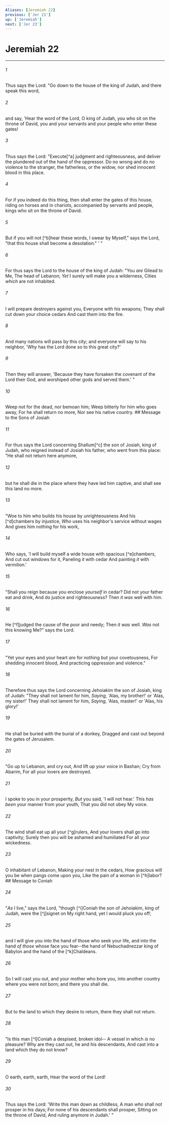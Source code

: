 ```yaml
---
Aliases: [Jeremiah 22]
previous: ['Jer 21']
up: ['Jeremiah']
next: ['Jer 23']
---
```

# Jeremiah 22

***


###### 1 
Thus says the Lord: "Go down to the house of the king of Judah, and there speak this word, 

###### 2 
and say, 'Hear the word of the Lord, O king of Judah, you who sit on the throne of David, you and your servants and your people who enter these gates! 

###### 3 
Thus says the Lord: "Execute[^a] judgment and righteousness, and deliver the plundered out of the hand of the oppressor. Do no wrong and do no violence to the stranger, the fatherless, or the widow, nor shed innocent blood in this place. 

###### 4 
For if you indeed do this thing, then shall enter the gates of this house, riding on horses and in chariots, accompanied by servants and people, kings who sit on the throne of David. 

###### 5 
But if you will not [^b]hear these words, I swear by Myself," says the Lord, "that this house shall become a desolation." ' " 

###### 6 
For thus says the Lord to the house of the king of Judah: "You _are_ Gilead to Me, The head of Lebanon; _Yet_ I surely will make you a wilderness, Cities _which_ are not inhabited. 

###### 7 
I will prepare destroyers against you, Everyone with his weapons; They shall cut down your choice cedars And cast _them_ into the fire. 

###### 8 
And many nations will pass by this city; and everyone will say to his neighbor, 'Why has the Lord done so to this great city?' 

###### 9 
Then they will answer, 'Because they have forsaken the covenant of the Lord their God, and worshiped other gods and served them.' " 

###### 10 
Weep not for the dead, nor bemoan him; Weep bitterly for him who goes away, For he shall return no more, Nor see his native country. ## Message to the Sons of Josiah 

###### 11 
For thus says the Lord concerning Shallum[^c] the son of Josiah, king of Judah, who reigned instead of Josiah his father, who went from this place: "He shall not return here anymore, 

###### 12 
but he shall die in the place where they have led him captive, and shall see this land no more. 

###### 13 
"Woe to him who builds his house by unrighteousness And his [^d]chambers by injustice, _Who_ uses his neighbor's service without wages And gives him nothing for his work, 

###### 14 
Who says, 'I will build myself a wide house with spacious [^e]chambers, And cut out windows for it, Paneling _it_ with cedar And painting _it_ with vermilion.' 

###### 15 
"Shall you reign because you enclose _yourself_ in cedar? Did not your father eat and drink, And do justice and righteousness? Then _it was_ well with him. 

###### 16 
He [^f]judged the cause of the poor and needy; Then _it was_ well. _Was_ not this knowing Me?" says the Lord. 

###### 17 
"Yet your eyes and your heart _are_ for nothing but your covetousness, For shedding innocent blood, And practicing oppression and violence." 

###### 18 
Therefore thus says the Lord concerning Jehoiakim the son of Josiah, king of Judah: "They shall not lament for him, _Saying,_ 'Alas, my brother!' or 'Alas, my sister!' They shall not lament for him, _Saying,_ 'Alas, master!' or 'Alas, his glory!' 

###### 19 
He shall be buried with the burial of a donkey, Dragged and cast out beyond the gates of Jerusalem. 

###### 20 
"Go up to Lebanon, and cry out, And lift up your voice in Bashan; Cry from Abarim, For all your lovers are destroyed. 

###### 21 
I spoke to you in your prosperity, _But_ you said, 'I will not hear.' This _has been_ your manner from your youth, That you did not obey My voice. 

###### 22 
The wind shall eat up all your [^g]rulers, And your lovers shall go into captivity; Surely then you will be ashamed and humiliated For all your wickedness. 

###### 23 
O inhabitant of Lebanon, Making your nest in the cedars, How gracious will you be when pangs come upon you, Like the pain of a woman in [^h]labor? ## Message to Coniah 

###### 24 
"_As_ I live," says the Lord, "though [^i]Coniah the son of Jehoiakim, king of Judah, were the [^j]signet on My right hand, yet I would pluck you off; 

###### 25 
and I will give you into the hand of those who seek your life, and into the hand _of those_ whose face you fear--the hand of Nebuchadnezzar king of Babylon and the hand of the [^k]Chaldeans. 

###### 26 
So I will cast you out, and your mother who bore you, into another country where you were not born; and there you shall die. 

###### 27 
But to the land to which they desire to return, there they shall not return. 

###### 28 
"Is this man [^l]Coniah a despised, broken idol-- A vessel in which _is_ no pleasure? Why are they cast out, he and his descendants, And cast into a land which they do not know? 

###### 29 
O earth, earth, earth, Hear the word of the Lord! 

###### 30 
Thus says the Lord: 'Write this man down as childless, A man _who_ shall not prosper in his days; For none of his descendants shall prosper, Sitting on the throne of David, And ruling anymore in Judah.' "
